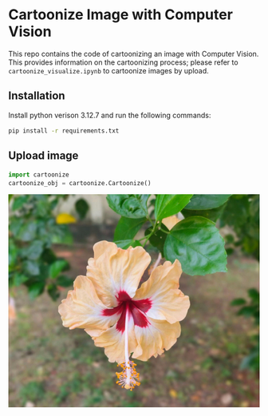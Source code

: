 # Cartoonize Image with Computer Vision
This repo contains the code of cartoonizing an image with Computer Vision. This provides information on the cartoonizing process; please refer to ```cartoonize_visualize.ipynb``` to cartoonize images by upload. 

## Installation
Install python verison 3.12.7 and run the following commands:

```bash
pip install -r requirements.txt
```

## Upload image
```python
import cartoonize
cartoonize_obj = cartoonize.Cartoonize()
```
![image_original](\images\test_original.png)
